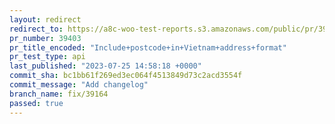 ```yaml
---
layout: redirect
redirect_to: https://a8c-woo-test-reports.s3.amazonaws.com/public/pr/39403/api/index.html
pr_number: 39403
pr_title_encoded: "Include+postcode+in+Vietnam+address+format"
pr_test_type: api
last_published: "2023-07-25 14:58:18 +0000"
commit_sha: bc1bb61f269ed3ec064f4513849d73c2acd3554f
commit_message: "Add changelog"
branch_name: fix/39164
passed: true
---
```

